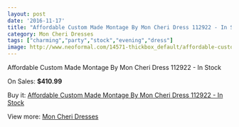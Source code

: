 ```yaml
---
layout: post
date: '2016-11-17'
title: "Affordable Custom Made Montage By Mon Cheri Dress 112922 - In Stock"
category: Mon Cheri Dresses
tags: ["charming","party","stock","evening","dress"]
image: http://www.neoformal.com/14571-thickbox_default/affordable-custom-made-montage-by-mon-cheri-dress-112922-in-stock.jpg
---
```

Affordable Custom Made Montage By Mon Cheri Dress 112922 - In Stock

On Sales: **$410.99**
<a href="https://www.neoformal.com/en/mon-cheri-dresses/4978-affordable-custom-made-montage-by-mon-cheri-dress-112922-in-stock.html"><amp-img layout="responsive" width="600" height="600" src="//www.neoformal.com/14571-thickbox_default/affordable-custom-made-montage-by-mon-cheri-dress-112922-in-stock.jpg" alt="Affordable Custom Made Montage By Mon Cheri Dress 112922 - In Stock 0" /></a>
<a href="https://www.neoformal.com/en/mon-cheri-dresses/4978-affordable-custom-made-montage-by-mon-cheri-dress-112922-in-stock.html"><amp-img layout="responsive" width="600" height="600" src="//www.neoformal.com/14572-thickbox_default/affordable-custom-made-montage-by-mon-cheri-dress-112922-in-stock.jpg" alt="Affordable Custom Made Montage By Mon Cheri Dress 112922 - In Stock 1" /></a>

Buy it: [Affordable Custom Made Montage By Mon Cheri Dress 112922 - In Stock](https://www.neoformal.com/en/mon-cheri-dresses/4978-affordable-custom-made-montage-by-mon-cheri-dress-112922-in-stock.html "Affordable Custom Made Montage By Mon Cheri Dress 112922 - In Stock")

View more: [Mon Cheri Dresses](https://www.neoformal.com/en/59-mon-cheri-dresses "Mon Cheri Dresses")